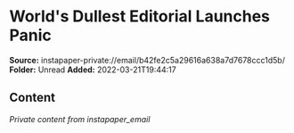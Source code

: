 # World's Dullest Editorial Launches Panic

**Source:** instapaper-private://email/b42fe2c5a29616a638a7d7678ccc1d5b/
**Folder:** Unread
**Added:** 2022-03-21T19:44:17




## Content
*Private content from instapaper_email*
